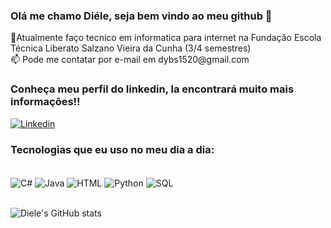 ### Olá me chamo Diéle, seja bem vindo ao meu github 👋

<div>📌Atualmente faço tecnico em informatica para internet na Fundação Escola Técnica Liberato Salzano Vieira da Cunha (3/4 semestres)    <div>
<div>📫 Pode me contatar por e-mail em dybs1520@gmail.com <div>  

### Conheça meu perfil do linkedin, la encontrará muito mais informações!!    
[![Linkedin](https://img.shields.io/badge/LinkedIn-0077B5?style=for-the-badge&logo=linkedin&logoColor=white)](https://www.linkedin.com/in/di%C3%A9le-correa-5a84b41a5/)
        

### Tecnologias que eu uso no meu dia a dia:
<div style = "display: inline_block"><br/>
    <img align="center" alt="C#" src="https://img.shields.io/badge/C%23-239120?style=for-the-badge&logo=c-sharp&logoColor=white" />
    <img align="center" alt="Java" src="https://img.shields.io/badge/Java-ED8B00?style=for-the-badge&logo=java&logoColor=white" />
    <img align="center" alt="HTML" src="https://img.shields.io/badge/HTML-FF69B4?style=for-the-badge&logo=html5&logoColor=white" />
    <img align="center" alt="Python" src="https://img.shields.io/badge/PYTHON-008B8B?style=for-the-badge&logo=java&logoColor=white" />
    <img align="center" alt="SQL" src="https://img.shields.io/badge/Microsoft_SQL_Server-CC2927?style=for-the-badge&logo=microsoft-sql-server&logoColor=white" /></div><br/>
    
        
![Diele's GitHub stats](https://github-readme-stats.vercel.app/api?username=DieleCorrea&show_icons=true&theme=radical)
